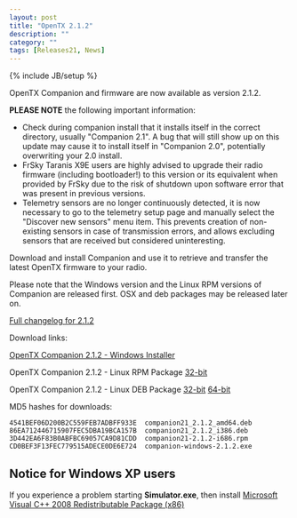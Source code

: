 ```yaml
---
layout: post
title: "OpenTX 2.1.2"
description: ""
category: ""
tags: [Releases21, News]
---
```

{% include JB/setup %}

OpenTX Companion and firmware are now available as version 2.1.2.

**PLEASE NOTE** the following important information:

- Check during companion install that it installs itself in the correct directory, usually "Companion 2.1". A bug that will still show up on this update may cause it to install itself in "Companion 2.0", potentially overwriting your 2.0 install.
- FrSky Taranis X9E users are highly advised to upgrade their radio firmware (including bootloader!) to this version or its equivalent when provided by FrSky due to the risk of shutdown upon software error that was present in previous versions.
- Telemetry sensors are no longer continuously detected, it is now necessary to go to the telemetry setup page and manually select the "Discover new sensors" menu item. This prevents creation of non-existing sensors in case of transmission errors, and allows excluding sensors that are received but considered uninteresting.

Download and install Companion and use it to retrieve and transfer the latest OpenTX firmware to your radio.

Please note that the Windows version and the Linux RPM versions of Companion are released first. OSX and deb packages may be released later on.

[Full changelog for 2.1.2](https://github.com/opentx/opentx/releases/tag/2.1.2)

Download links:

[OpenTX Companion 2.1.2 - Windows Installer](http://downloads-21.open-tx.org/companion/companion-windows-2.1.2.exe)

OpenTX Companion 2.1.2 - Linux RPM Package [32-bit](http://downloads-21.open-tx.org/companion/companion21-2.1.2-i686.rpm)

OpenTX Companion 2.1.2 - Linux DEB Package [32-bit](http://downloads-21.open-tx.org/companion/companion21_2.1.2_i386.deb) [64-bit](http://downloads-21.open-tx.org/companion/companion21_2.1.2_amd64.deb)

MD5 hashes for downloads:

```
4541BEF06D200B2C559FEB7ADBFF933E  companion21_2.1.2_amd64.deb
86EA712446715907FEC5DBA19BCA157B  companion21_2.1.2_i386.deb
3D442EA6F83B0ABFBC69057CA9D81CDD  companion21-2.1.2-i686.rpm
CD0BEF3F13FEC779515ADECE0DE6E724  companion-windows-2.1.2.exe
```

## Notice for Windows XP users
If you experience a problem starting **Simulator.exe**, then install [Microsoft Visual C++ 2008 Redistributable Package (x86)](http://www.microsoft.com/en-us/download/details.aspx?id=29)
